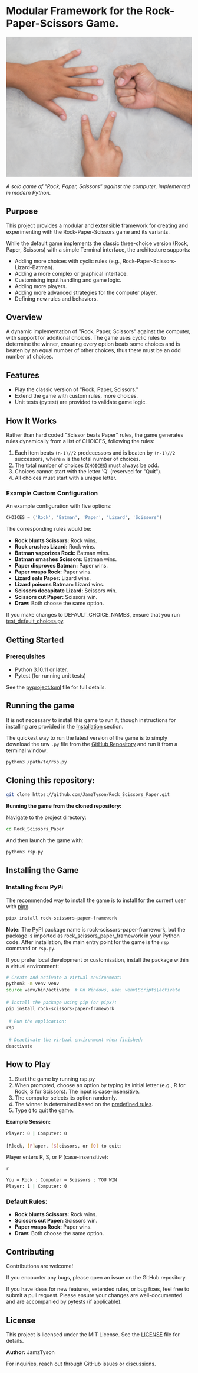 # Modular Framework for the Rock-Paper-Scissors Game.

![Rock Paper Scissors image](https://raw.githubusercontent.com/JamzTyson/Rock_Scissors_Paper/main/assets/rsp.png)


*A solo game of "Rock, Paper, Scissors" against the computer, implemented in
modern Python.*

## Purpose
This project provides a modular and extensible framework for creating and
experimenting with the Rock-Paper-Scissors game and its variants.

While the default game implements the classic three-choice version
(Rock, Paper, Scissors) with a simple Terminal interface, the architecture
supports:

- Adding more choices with cyclic rules
(e.g., Rock-Paper-Scissors-Lizard-Batman).
- Adding a more complex or graphical interface.
- Customising input handling and game logic.
- Adding more players.
- Adding more advanced strategies for the computer player.
- Defining new rules and behaviors.

## Overview

A dynamic implementation of "Rock, Paper, Scissors" against the computer,
with support for additional choices. The game uses cyclic rules to determine
the winner, ensuring every option beats some choices and is beaten by an equal
number of other choices, thus there must be an odd number of choices.

## Features

- Play the classic version of "Rock, Paper, Scissors."
- Extend the game with custom rules, more choices.
- Unit tests (pytest) are provided to validate game logic.

## How It Works

Rather than hard coded "Scissor beats Paper" rules, the game generates rules
dynamically from a list of CHOICES, following the rules:

1. Each item beats `(n-1)//2` predecessors and is beaten by `(n-1)//2`
successors, where `n` is the total number of choices.
2. The total number of choices (`CHOICES`) must always be odd.
3. Choices cannot start with the letter 'Q' (reserved for "Quit").
4. All choices must start with a unique letter.

### Example Custom Configuration

An example configuration with five options:

```python
CHOICES = ('Rock', 'Batman', 'Paper', 'Lizard', 'Scissors')
```

The corresponding rules would be:

- **Rock blunts Scissors:** Rock wins.
- **Rock crushes Lizard:** Rock wins.
- **Batman vaporizes Rock:** Batman wins.
- **Batman smashes Scissors:** Batman wins.
- **Paper disproves Batman:** Paper wins.
- **Paper wraps Rock:** Paper wins.
- **Lizard eats Paper:** Lizard wins.
- **Lizard poisons Batman:** Lizard wins.
- **Scissors decapitate Lizard:** Scissors win.
- **Scissors cut Paper:** Scissors win.
- **Draw:** Both choose the same option.


If you make changes to DEFAULT_CHOICE_NAMES, ensure that you run
[test_default_choices.py](rock_scissors_paper_framework/tests/test_default_choices.py).

## Getting Started

### Prerequisites

- Python 3.10.11 or later.
- Pytest (for running unit tests)

See the [pyproject.toml](pyproject.toml) file for full details.

## Running the game

It is not necessary to install this game to run it, though instructions for
installing are provided in the [Installation](#installing-the-game) section.

The quickest way to run the latest version of the game is to simply
download the raw `.py` file from the
[GitHub Repository](https://github.com/JamzTyson/Rock_Scissors_Paper/blob/main/rock_scissors_paper_framework/rsp.py)
and run it from a terminal window:

```bash
python3 /path/to/rsp.py
```

## Cloning this repository:

```bash
git clone https://github.com/JamzTyson/Rock_Scissors_Paper.git
```

**Running the game from the cloned repository:**

Navigate to the project directory:

```bash
cd Rock_Scissors_Paper
```

And then launch the game with:

```bash
python3 rsp.py
```


## Installing the Game

### Installing from PyPi

The recommended way to install the game is to install for the
current user with [pipx](https://pipx.pypa.io/latest/installation/).

```bash
pipx install rock-scissors-paper-framework
```

**Note:** The PyPI package name is rock-scissors-paper-framework, but
the package is imported as rock_scissors_paper_framework in your Python code.
After installation, the main entry point for the game is the
`rsp` command or `rsp.py`.

If you prefer local development or customisation, install the package
within a virtual environment:

```bash
# Create and activate a virtual environment:
python3 -m venv venv
source venv/bin/activate  # On Windows, use: venv\Scripts\activate

# Install the package using pip (or pipx):
pip install rock-scissors-paper-framework

 # Run the application:
rsp

 # Deactivate the virtual environment when finished:
deactivate
```

## How to Play

1. Start the game by running rsp.py
2. When prompted, choose an option by typing its initial letter
(e.g., R for Rock, S for Scissors). The input is case-insensitive.
3. The computer selects its option randomly.
4. The winner is determined based on the [predefined rules](#default-rules).
5. Type `Q` to quit the game.

**Example Session:**

```bash
Player: 0 | Computer: 0

[R]ock, [P]aper, [S]cissors, or [Q] to quit:
```

Player enters R, S, or P (case-insensitive):

```bash
r
```

```bash
You = Rock : Computer = Scissors : YOU WIN
Player: 1 | Computer: 0
```

### Default Rules:

- **Rock blunts Scissors:** Rock wins.
- **Scissors cut Paper:** Scissors win.
- **Paper wraps Rock:** Paper wins.
- **Draw:** Both choose the same option.

## Contributing

Contributions are welcome!

If you encounter any bugs, please open an issue on the GitHub repository.

If you have ideas for new features, extended rules, or bug fixes, feel free
to submit a pull request. Please ensure your changes are well-documented and
are accompanied by pytests (if applicable).

## License

This project is licensed under the MIT License. See the [LICENSE](LICENSE)
file for details.

**Author:** JamzTyson

For inquiries, reach out through GitHub issues or discussions.
